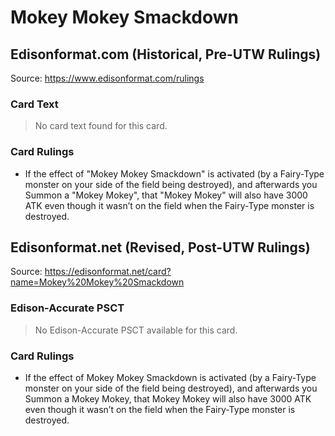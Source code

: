 # Mokey Mokey Smackdown

## Edisonformat.com (Historical, Pre-UTW Rulings)

Source: https://www.edisonformat.com/rulings

### Card Text

> No card text found for this card.

### Card Rulings

*   If the effect of "Mokey Mokey Smackdown" is activated (by a Fairy-Type monster on your side of the field being destroyed), and afterwards you Summon a "Mokey Mokey", that "Mokey Mokey" will also have 3000 ATK even though it wasn’t on the field when the Fairy-Type monster is destroyed.

## Edisonformat.net (Revised, Post-UTW Rulings)

Source: https://edisonformat.net/card?name=Mokey%20Mokey%20Smackdown

### Edison-Accurate PSCT

> No Edison-Accurate PSCT available for this card.

### Card Rulings

*   If the effect of Mokey Mokey Smackdown is activated (by a Fairy-Type monster on your side of the field being destroyed), and afterwards you Summon a Mokey Mokey, that Mokey Mokey will also have 3000 ATK even though it wasn’t on the field when the Fairy-Type monster is destroyed.
            